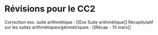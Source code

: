 # Révisions pour le CC2
Correction exo. suite arithmétique : [[Exo Suite arithmétique]]
Récapitulatif sur les suites arithmétiques/géométriques : [[Récap - 13 mars]]
